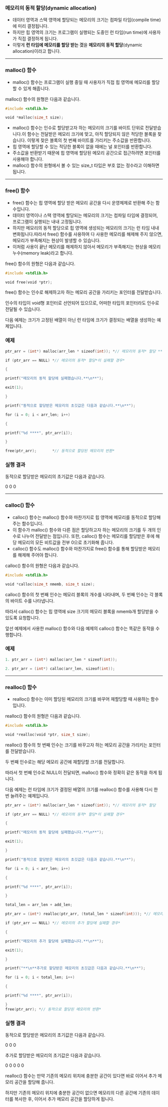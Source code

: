 ### 메모리의 동적 할당(dynamic allocation)

- 데이터 영역과 스택 영역에 할당되는 메모리의 크기는 컴파일 타임(compile time)에 미리 결정됩니다.
- 하지만 힙 영역의 크기는 프로그램이 실행되는 도중인 런 타임(run time)에 사용자가 직접 결정하게 됩니다.
- 이렇게 **런 타임에 메모리를 할당 받는 것**을 **메모리의 동적 할당**(dynamic allocation)이라고 합니다.

---

### malloc() 함수

- malloc() 함수는 프로그램이 실행 중일 때 사용자가 직접 힙 영역에 메모리를 할당할 수 있게 해줍니다.

malloc() 함수의 원형은 다음과 같습니다.

```cpp
#include <stdlib.h>

void *malloc(size_t size);
```

- malloc() 함수는 인수로 할당받고자 하는 메모리의 크기를 바이트 단위로 전달받습니다.이 함수는 전달받은 메모리 크기에 맞고, 아직 할당되지 않은 적당한 블록을 찾습니다.
이렇게 찾은 블록의 첫 번째 바이트를 가리키는 주소값을 반환합니다.
- 힙 영역에 할당할 수 있는 적당한 블록이 없을 때에는 널 포인터를 반환합니다.
- 주소값을 반환받기 때문에 힙 영역에 할당된 메모리 공간으로 접근하려면 포인터를 사용해야 합니다.
- malloc() 함수의 원형에서 볼 수 있는 size_t 타입은 부호 없는 정수라고 이해하면 됩니다.

---

### free() 함수

- free() 함수는 힙 영역에 할당 받은 메모리 공간을 다시 운영체제로 반환해 주는 함수입니다.
- 데이터 영역이나 스택 영역에 할당되는 메모리의 크기는 컴파일 타임에 결정되어, 프로그램이 실행되는 내내 고정됩니다.
- 하지만 메모리의 동적 할당으로 힙 영역에 생성되는 메모리의 크기는 런 타임 내내 변화됩니다.따라서 free() 함수를 사용하여 다 사용한 메모리를 해제해 주지 않으면, 메모리가 부족해지는 현상이 발생할 수 있습니다.
- 이처럼 사용이 끝난 메모리를 해제하지 않아서 메모리가 부족해지는 현상을 메모리 누수(memory leak)라고 합니다.

free() 함수의 원형은 다음과 같습니다.

```cpp
#include <stdlib.h>

void free(void *ptr);
```

free() 함수는 인수로 해제하고자 하는 메모리 공간을 가리키는 포인터를 전달받습니다.

인수의 타입이 void형 포인터로 선언되어 있으므로, 어떠한 타입의 포인터라도 인수로 전달될 수 있습니다.

다음 예제는 크기가 고정된 배열이 아닌 런 타임에 크기가 결정되는 배열을 생성하는 예제입니다.

### 예제

```cpp
ptr_arr = (int*) malloc(arr_len * sizeof(int)); *// 메모리의 동적* 할당 **

if (ptr_arr == NULL) *// 메모리의 동적* 할당*이 실패할 경우*

{

printf("메모리의 동적 할당에 실패했습니다.**\n**");

exit(1);

}

printf("동적으로 할당받은 메모리의 초깃값은 다음과 같습니다.**\n**");

for (i = 0; i < arr_len; i++)

{

printf("%d ****", ptr_arr[i]);

}

free(ptr_arr);       *// 동적으로 할당된 메모리의 반환*
```

### 실행 결과

동적으로 할당받은 메모리의 초기값은 다음과 같습니다.

0 0 0

---

### calloc() 함수

- calloc() 함수는 malloc() 함수와 마찬가지로 힙 영역에 메모리를 동적으로 할당해주는 함수입니다.
- 이 함수가 malloc() 함수와 다른 점은 할당하고자 하는 메모리의 크기를 두 개의 인수로 나누어 전달받는 점입니다.
또한, calloc() 함수는 메모리를 할당받은 후에 해당 메모리의 모든 비트값을 전부 0으로 초기화해 줍니다.
- calloc() 함수도 malloc() 함수와 마찬가지로 free() 함수를 통해 할당받은 메모리를 해제해 주어야 합니다.

calloc() 함수의 원형은 다음과 같습니다.

```cpp
#include <stdlib.h>

void *calloc(size_t nmemb, size_t size);
```

calloc() 함수의 첫 번째 인수는 메모리 블록의 개수를 나타내며, 두 번째 인수는 각 블록의 바이트 수를 나타냅니다.

따라서 calloc() 함수는 힙 영역에 size 크기의 메모리 블록을 nmemb개 할당받을 수 있도록 요청합니다.

앞선 예제에서 사용한 malloc() 함수와 다음 예제의 calloc() 함수는 똑같은 동작을 수행합니다.

### 예제

```cpp
1. ptr_arr = (int*) malloc(arr_len * sizeof(int));

2. ptr_arr = (int*) calloc(arr_len, sizeof(int));
```

---

### realloc() 함수

- realloc() 함수는 이미 할당된 메모리의 크기를 바꾸어 재할당할 때 사용하는 함수입니다.

realloc() 함수의 원형은 다음과 같습니다.

```cpp
#include <stdlib.h>

void *realloc(void *ptr, size_t size);
```

realloc() 함수의 첫 번째 인수는 크기를 바꾸고자 하는 메모리 공간을 가리키는 포인터를 전달받습니다.

두 번째 인수로는 해당 메모리 공간에 재할당할 크기를 전달합니다.

따라서 첫 번째 인수로 NULL이 전달되면, malloc() 함수와 정확히 같은 동작을 하게 됩니다.

다음 예제는 런 타임에 크기가 결정된 배열의 크기를 realloc() 함수를 사용해 다시 한 번 늘려주는 예제입니다.

```cpp
ptr_arr = (int*) malloc(arr_len * sizeof(int)); *// 메모리의 동적* 할당

if (ptr_arr == NULL) *// 메모리의 동적* 할당*이 실패할 경우*

{

printf("메모리의 동적 할당에 실패했습니다.**\n**");

exit(1);

}

printf("동적으로 할당받은 메모리의 초깃값은 다음과 같습니다.**\n**");

for (i = 0; i < arr_len; i++)

{

printf("%d ****", ptr_arr[i]);

}

total_len = arr_len + add_len;

ptr_arr = (int*) realloc(ptr_arr, (total_len * sizeof(int))); *// 메모리의 추가 할당*

if (ptr_arr == NULL) *// 메모리의 추가 할당에 실패할 경우*

{

printf("메모리의 추가 할당에 실패했습니다.**\n**");

exit(1);

}

printf("**\n**추가로 할당받은 메모리의 초깃값은 다음과 같습니다.**\n**");

for (i = 0; i < total_len; i++)

{

printf("%d ****", ptr_arr[i]);

}
free(ptr_arr); *// 동적으로 할당된 메모리의 반환*
```

### 실행 결과

동적으로 할당받은 메모리의 초기값은 다음과 같습니다.

0 0 0

추가로 할당받은 메모리의 초기값은 다음과 같습니다.

0 0 0 0 0

realloc() 함수는 만약 기존의 메모리 위치에 충분한 공간이 있다면 바로 이어서 추가 메모리 공간을 할당해 줍니다.

하지만 기존의 메모리 위치에 충분한 공간이 없으면 메모리의 다른 공간에 기존의 데이터를 복사한 후, 이어서 추가 메모리 공간을 할당하게 됩니다.
